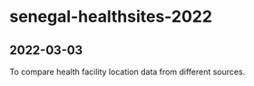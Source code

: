 # senegal-healthsites-2022

## 2022-03-03

To compare health facility location data from different sources.
